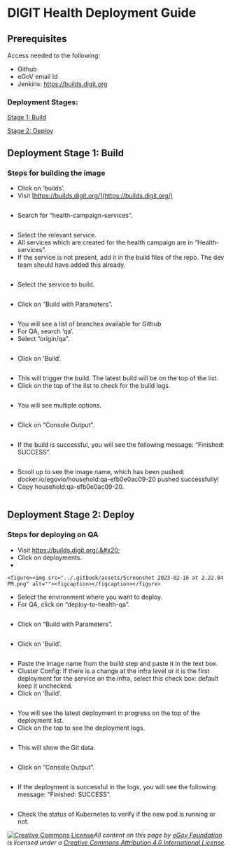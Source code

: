 # DIGIT Health Deployment Guide

## Prerequisites&#x20;

Access needed to the following:&#x20;

* Github&#x20;
* eGoV email Id&#x20;
* Jenkins: https://builds.digit.org

### Deployment Stages:

[Stage 1: Build](digit-health-deployment-guide.md#deployment-stage-1-build)

[Stage 2: Deploy](digit-health-deployment-guide.md#deployment-stage-2-deploy)

## Deployment Stage 1: Build

### Steps for building the image

* Click on ‘builds’.
* Visit [https://builds.digit.org/](https://builds.digit.org/) &#x20;

<figure><img src="../.gitbook/assets/Screenshot 2023-02-16 at 2.03.24 PM.png" alt=""><figcaption></figcaption></figure>

* Search for “health-campaign-services”.

<figure><img src="../.gitbook/assets/Screenshot 2023-02-16 at 2.04.54 PM.png" alt=""><figcaption></figcaption></figure>

* Select the relevant service.
* All services which are created for the health campaign are in “Health-services”.
* If the service is not present, add it in the build files of the repo. The dev team should have added this already.

<figure><img src="../.gitbook/assets/Screenshot 2023-02-16 at 2.05.55 PM.png" alt=""><figcaption></figcaption></figure>

* Select the service to build.

<figure><img src="../.gitbook/assets/Screenshot 2023-02-16 at 2.07.14 PM.png" alt=""><figcaption></figcaption></figure>

* Click on “Build with Parameters”.

<figure><img src="../.gitbook/assets/Screenshot 2023-02-16 at 2.08.00 PM.png" alt=""><figcaption></figcaption></figure>

* You will see a list of branches available for Github
* For QA, search ‘qa’.&#x20;
* Select “origin/qa”.

<figure><img src="../.gitbook/assets/Screenshot 2023-02-16 at 2.09.22 PM.png" alt=""><figcaption></figcaption></figure>

* Click on ‘Build’.

<figure><img src="../.gitbook/assets/Screenshot 2023-02-16 at 2.10.59 PM.png" alt=""><figcaption></figcaption></figure>

* This will trigger the build. The latest build will be on the top of the list.&#x20;
* Click on the top of the list to check for the build logs.

<figure><img src="../.gitbook/assets/Screenshot 2023-02-16 at 2.11.56 PM.png" alt=""><figcaption></figcaption></figure>

* You will see multiple options.

<figure><img src="../.gitbook/assets/Screenshot 2023-02-16 at 2.12.52 PM.png" alt=""><figcaption></figcaption></figure>

* Click on “Console Output”.

<figure><img src="../.gitbook/assets/Screenshot 2023-02-16 at 2.14.14 PM.png" alt=""><figcaption></figcaption></figure>

* If the build is successful, you will see the following message: “Finished: SUCCESS”.

<figure><img src="../.gitbook/assets/Screenshot 2023-02-16 at 2.15.23 PM.png" alt=""><figcaption></figcaption></figure>

* Scroll up to see the image name, which has been pushed: docker.io/egovio/household:qa-efb0e0ac09-20 pushed successfully!&#x20;
* Copy household:qa-efb0e0ac09-20.

<figure><img src="../.gitbook/assets/Screenshot 2023-02-16 at 2.17.20 PM.png" alt=""><figcaption></figcaption></figure>

## Deployment Stage 2: Deploy

### Steps for deploying on QA

* Visit https://builds.digit.org/.&#x20;
* Click on deployments.
*

    <figure><img src="../.gitbook/assets/Screenshot 2023-02-16 at 2.22.04 PM.png" alt=""><figcaption></figcaption></figure>
* Select the environment where you want to deploy.&#x20;
* For QA, click on “deploy-to-health-qa”.

<figure><img src="../.gitbook/assets/Screenshot 2023-02-16 at 2.22.49 PM.png" alt=""><figcaption></figcaption></figure>

* Click on “Build with Parameters”.

<figure><img src="../.gitbook/assets/Screenshot 2023-02-16 at 2.24.39 PM.png" alt=""><figcaption></figcaption></figure>

* Click on ‘Build’.

<figure><img src="../.gitbook/assets/Screenshot 2023-02-16 at 2.25.21 PM.png" alt=""><figcaption></figcaption></figure>

* Paste the image name from the build step and paste it in the text box.&#x20;
* Cluster Config: If there is a change at the infra level or it is the first deployment for the service on the infra, select this check box: default keep it unchecked.&#x20;
* Click on ‘Build’.

<figure><img src="../.gitbook/assets/Screenshot 2023-02-16 at 2.27.26 PM.png" alt=""><figcaption></figcaption></figure>

* You will see the latest deployment in progress on the top of the deployment list.&#x20;
* Click on the top to see the deployment logs.

<figure><img src="../.gitbook/assets/Screenshot 2023-02-16 at 2.27.55 PM.png" alt=""><figcaption></figcaption></figure>

* This will show the Git data.

<figure><img src="../.gitbook/assets/Screenshot 2023-02-16 at 2.28.57 PM.png" alt=""><figcaption></figcaption></figure>

* Click on “Console Output”.

<figure><img src="../.gitbook/assets/Screenshot 2023-02-16 at 2.29.27 PM.png" alt=""><figcaption></figcaption></figure>

* If the deployment is successful in the logs, you will see the following message: “Finished: SUCCESS”.

<figure><img src="../.gitbook/assets/Screenshot 2023-02-16 at 2.30.22 PM.png" alt=""><figcaption></figcaption></figure>

* Check the status of Kubernetes to verify if the new pod is running or not.



[![Creative Commons License](https://i.creativecommons.org/l/by/4.0/80x15.png)_​_](http://creativecommons.org/licenses/by/4.0/)_All content on this page by_ [_eGov Foundation_](https://egov.org.in/) _is licensed under a_ [_Creative Commons Attribution 4.0 International License_](http://creativecommons.org/licenses/by/4.0/)_._
